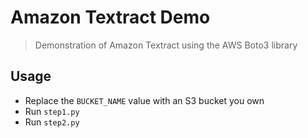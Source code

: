 # Amazon Textract Demo

> Demonstration of Amazon Textract using the AWS Boto3 library

## Usage

* Replace the `BUCKET_NAME` value with an S3 bucket you own
* Run `step1.py`
* Run `step2.py`

